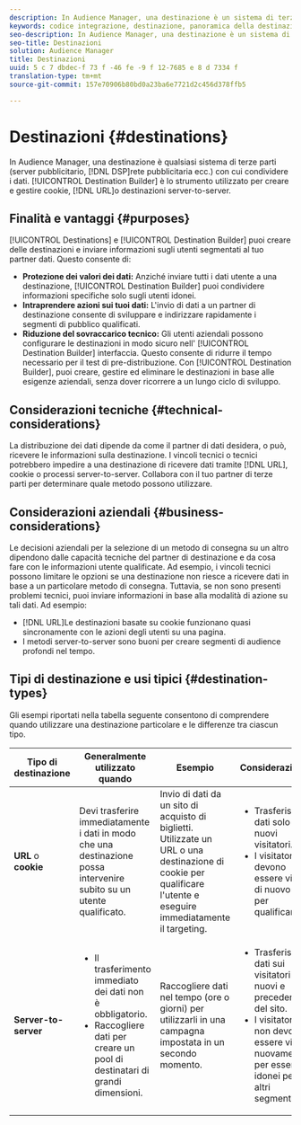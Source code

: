 ```yaml
---
description: In Audience Manager, una destinazione è un sistema di terze parti (server pubblicitario, DSP, rete di annunci ecc.) con cui condividere i dati. Generatore di destinazione è lo strumento utilizzato per creare e gestire cookie, URL o destinazioni server-to-server.
keywords: codice integrazione, destinazione, panoramica della destinazione
seo-description: In Audience Manager, una destinazione è un sistema di terze parti (server pubblicitario, DSP, rete di annunci ecc.) con cui condividere i dati. Generatore di destinazione è lo strumento utilizzato per creare e gestire cookie, URL o destinazioni server-to-server.
seo-title: Destinazioni
solution: Audience Manager
title: Destinazioni
uuid: 5 c 7 dbdec-f 73 f -46 fe -9 f 12-7685 e 8 d 7334 f
translation-type: tm+mt
source-git-commit: 157e70906b80bd0a23ba6e7721d2c456d378ffb5

---
```



# Destinazioni {#destinations}

In Audience Manager, una destinazione è qualsiasi sistema di terze parti (server pubblicitario, [!DNL DSP]rete pubblicitaria ecc.) con cui condividere i dati. [!UICONTROL Destination Builder] è lo strumento utilizzato per creare e gestire cookie, [!DNL URL]o destinazioni server-to-server.

## Finalità e vantaggi {#purposes}

<!-- c_destinations.xml -->

[!UICONTROL Destinations] e [!UICONTROL Destination Builder] puoi creare delle destinazioni e inviare informazioni sugli utenti segmentati al tuo partner dati. Questo consente di:

* **Protezione dei valori dei dati:** Anziché inviare tutti i dati utente a una destinazione, [!UICONTROL Destination Builder] puoi condividere informazioni specifiche solo sugli utenti idonei.
* **Intraprendere azioni sui tuoi dati:** L&#39;invio di dati a un partner di destinazione consente di sviluppare e indirizzare rapidamente i segmenti di pubblico qualificati.
* **Riduzione del sovraccarico tecnico:** Gli utenti aziendali possono configurare le destinazioni in modo sicuro nell&#39; [!UICONTROL Destination Builder] interfaccia. Questo consente di ridurre il tempo necessario per il test di pre-distribuzione. Con [!UICONTROL Destination Builder], puoi creare, gestire ed eliminare le destinazioni in base alle esigenze aziendali, senza dover ricorrere a un lungo ciclo di sviluppo.

## Considerazioni tecniche {#technical-considerations}

<!-- destination-delivery-methods.xml -->

La distribuzione dei dati dipende da come il partner di dati desidera, o può, ricevere le informazioni sulla destinazione. I vincoli tecnici o tecnici potrebbero impedire a una destinazione di ricevere dati tramite [!DNL URL], cookie o processi server-to-server. Collabora con il tuo partner di terze parti per determinare quale metodo possono utilizzare.

## Considerazioni aziendali {#business-considerations}

Le decisioni aziendali per la selezione di un metodo di consegna su un altro dipendono dalle capacità tecniche del partner di destinazione e da cosa fare con le informazioni utente qualificate. Ad esempio, i vincoli tecnici possono limitare le opzioni se una destinazione non riesce a ricevere dati in base a un particolare metodo di consegna. Tuttavia, se non sono presenti problemi tecnici, puoi inviare informazioni in base alla modalità di azione su tali dati. Ad esempio:

* [!DNL URL]Le destinazioni basate su cookie funzionano quasi sincronamente con le azioni degli utenti su una pagina.
* I metodi server-to-server sono buoni per creare segmenti di audience profondi nel tempo.

## Tipi di destinazione e usi tipici {#destination-types}

Gli esempi riportati nella tabella seguente consentono di comprendere quando utilizzare una destinazione particolare e le differenze tra ciascun tipo.

| Tipo di destinazione | Generalmente utilizzato quando | Esempio  | Considerazioni |
|--- |--- |--- |--- |
| **URL** o **cookie** | Devi trasferire immediatamente i dati in modo che una destinazione possa intervenire subito su un utente qualificato. | Invio di dati da un sito di acquisto di biglietti. Utilizzate un URL o una destinazione di cookie per qualificare l&#39;utente e eseguire immediatamente il targeting. | <ul><li>Trasferisce dati solo ai nuovi visitatori. </li><li>I visitatori devono essere visti di nuovo per qualificarlo.</li></ul> |
| **Server-to-server** | <ul><li>Il trasferimento immediato dei dati non è obbligatorio.</li><li>Raccogliere dati per creare un pool di destinatari di grandi dimensioni.</li></ul> | Raccogliere dati nel tempo (ore o giorni) per utilizzarli in una campagna impostata in un secondo momento. | <ul><li>Trasferisce i dati sui visitatori nuovi e precedenti del sito. </li><li>I visitatori non devono essere visti nuovamente per essere idonei per altri segmenti.</li></ul> |
